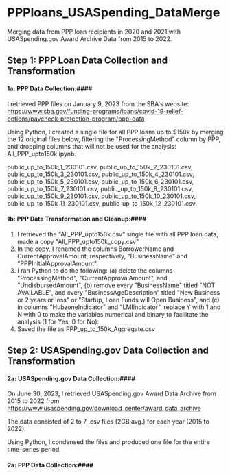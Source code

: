 # PPPloans_USASpending_DataMerge
Merging data from PPP loan recipients in 2020 and 2021 with USASpending.gov Award Archive Data from 2015 to 2022. 

## Step 1: PPP Loan Data Collection and Transformation ##
#### 1a: PPP Data Collection:#### 
I retrieved PPP files  on January 9, 2023 from the SBA's website: https://www.sba.gov/funding-programs/loans/covid-19-relief-options/paycheck-protection-program/ppp-data 

Using Python, I created a single file for all PPP loans up to $150k by merging the 12 original files below, filtering the "ProcessingMethod" column by PPP, and dropping columns that will not be used for the analysis: All_PPP_upto150k.ipynb.


public_up_to_150k_1_230101.csv,
public_up_to_150k_2_230101.csv,
public_up_to_150k_3_230101.csv,
public_up_to_150k_4_230101.csv,
public_up_to_150k_5_230101.csv,
public_up_to_150k_6_230101.csv,
public_up_to_150k_7_230101.csv,
public_up_to_150k_8_230101.csv,
public_up_to_150k_9_230101.csv,
public_up_to_150k_10_230101.csv,
public_up_to_150k_11_230101.csv,
public_up_to_150k_12_230101.csv.

#### 1b: PPP Data Transformation and Cleanup:####
1. I retrieved the "All_PPP_upto150k.csv" single file with all PPP loan data, made a copy "All_PPP_upto150k_copy.csv"
2. In the copy, I renamed the columns BorrowerName and CurrentApprovalAmount, respectively, "BusinessName" and "PPPInitialApprovalAmount".
3. I ran Python to do the following: (a) delete the columns "ProcessingMethod", "CurrentApprovalAmount", and "UndisbursedAmount", (b) remove every "BusinessName" titled "NOT AVAILABLE", and every "BusinessAgeDescription" titled "New Business or 2 years or less" or "Startup, Loan Funds will Open Business", and (c) in columns "HubzoneIndicator" and "LMIIndicator", replace Y with 1 and N with 0 to make the variables numerical and binary to facilitate the analysis (1 for Yes; 0 for No): 
4. Saved the file as PPP_up_to_150k_Aggregate.csv

## Step 2: USASpending.gov Data Collection and Transformation ##
#### 2a: USASpending.gov Data Collection:#### 
On June 30, 2023, I retrieved USASpending.gov Award Data Archive from 2015 to 2022  from https://www.usaspending.gov/download_center/award_data_archive

The data consisted of 2 to 7 .csv files (2GB avg.) for each year (2015 to 2022). 

Using Python, I condensed the files and produced one file for the entire time-series period. 

#### 2a: PPP Data Collection:####
